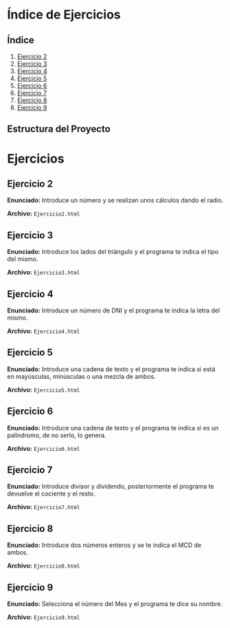 

# Índice de Ejercicios

## Índice

1. [Ejercicio 2](#ejercicio-2)
2. [Ejercicio 3](#ejercicio-3)
3. [Ejercicio 4](#ejercicio-4)
4. [Ejercicio 5](#ejercicio-5)
5. [Ejercicio 6](#ejercicio-6)
6. [Ejercicio 7](#ejercicio-7)
7. [Ejercicio 8](#ejercicio-8)
8. [Ejercicio 9](#ejercicio-9)

## Estructura del Proyecto

# Ejercicios

## Ejercicio 2

**Enunciado:** Introduce un número y se realizan unos cálculos dando el radio.

**Archivo:** `Ejercicio2.html`

## Ejercicio 3

**Enunciado:** Introduce los lados del triángulo y el programa te indica el tipo del mismo.

**Archivo:** `Ejercicio3.html`

## Ejercicio 4

**Enunciado:** Introduce un número de DNI y el programa te indica la letra del mismo.

**Archivo:** `Ejercicio4.html`

## Ejercicio 5

**Enunciado:** Introduce una cadena de texto y el programa te indica si está en mayúsculas, minúsculas o una mezcla de ambos.

**Archivo:** `Ejercicio5.html`

## Ejercicio 6

**Enunciado:** Introduce una cadena de texto y el programa te indica si es un palíndromo, de no serlo, lo genera.

**Archivo:** `Ejercicio6.html`

## Ejercicio 7

**Enunciado:** Introduce divisor y dividendo, posteriormente el programa te devuelve el cociente y el resto.

**Archivo:** `Ejercicio7.html`

## Ejercicio 8

**Enunciado:** Introduce dos números enteros y se te indica el MCD de ambos.

**Archivo:** `Ejercicio8.html`

## Ejercicio 9

**Enunciado:** Selecciona el número del Mes y el programa te dice su nombre.

**Archivo:** `Ejercicio9.html`
